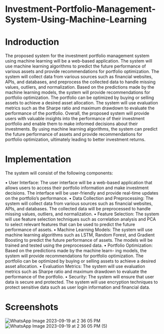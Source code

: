 # Investment-Portfolio-Management-System-Using-Machine-Learning

# Indroduction

The proposed system for the investment portfolio management system using machine learning will be a web-based application. The system will use machine learning algorithms to predict the future performance of various assets and provide recommendations for portfolio optimization. The system will collect data from various sources such as financial websites, APIs, and databases, and preprocess the collected data to handle missing values, outliers, and normalization. Based on the predictions made by the machine learning models, the system will provide recommendations for portfolio optimization. The portfolio can be optimized by buying or selling assets to achieve a desired asset allocation. The system will use evaluation metrics such as the Sharpe ratio and maximum drawdown to evaluate the performance of the portfolio. Overall, the proposed system will provide users with valuable insights into the performance of their investment portfolio and enable them to make informed decisions about their investments. By using machine learning algorithms, the system can predict the future performance of assets and provide recommendations for portfolio optimization, ultimately leading to better investment returns.

# Implementation

The system will consist of the following components:

• User Interface: The user interface will be a web-based application that allows users to access their portfolio information and make investment decisions. The interface will be user-friendly and provide real-time updates on the portfolio’s performance.
• Data Collection and Preprocessing: The system will collect data from various sources such as financial websites, APIs, and databases. The collected data will be preprocessed to handle missing values, outliers, and normalization.
• Feature Selection: The system will use feature selection techniques such as correlation analysis and PCA to select relevant features that can be used to predict the future performance of assets.
• Machine Learning Models: The system will use machine learning algorithms such as LSTM, Random Forest, and Gradient Boosting to predict the future performance of assets. The models will be trained and tested using the preprocessed data.
• Portfolio Optimization: Based on the predictions made by the machine learn- ing models, the system will provide recommendations for portfolio optimization. The portfolio can be optimized by buying or selling assets to achieve a desired asset allocation.
• Evaluation Metrics: The system will use evaluation metrics such as Sharpe ratio and maximum drawdown to evaluate the performance of the portfolio.
• Security: The system will ensure that user data is secure and protected. The system will use encryption techniques to protect sensitive data such as user login information and financial data.

# Screenshots

![WhatsApp Image 2023-09-19 at 2 36 05 PM](https://github.com/Arbaz8888/Investment-Portfolio-Management-System-Using-Machine-Learning/assets/91562914/5108b0ad-3592-4ac2-a06b-34d86b9bbfa1)
![WhatsApp Image 2023-09-19 at 2 36 05 PM (5)](https://github.com/Arbaz8888/Investment-Portfolio-Management-System-Using-Machine-Learning/assets/91562914/656c90db-c706-4b93-a72b-6c15c80ed8eb)


